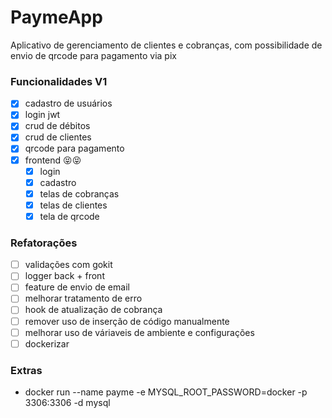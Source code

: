 # PaymeApp

  Aplicativo de gerenciamento de clientes e cobranças, com possibilidade de envio de qrcode para pagamento via pix

### Funcionalidades V1
  - [x] cadastro de usuários
  - [x] login jwt 
  - [x] crud de débitos
  - [x] crud de clientes
  - [x] qrcode para pagamento  
  - [x] frontend 😝😝
    - [x] login
    - [x] cadastro
    - [x] telas de cobranças
    - [x] telas de clientes
    - [x] tela de qrcode

### Refatorações
  - [ ] validações com gokit
  - [ ] logger back + front
  - [ ] feature de envio de email
  - [ ] melhorar tratamento de erro
  - [ ] hook de atualização de cobrança
  - [ ] remover uso de inserção de código manualmente 
  - [ ] melhorar uso de váriaveis de ambiente e configurações
  - [ ] dockerizar

### Extras
  - docker run --name payme -e MYSQL_ROOT_PASSWORD=docker -p 3306:3306 -d mysql
